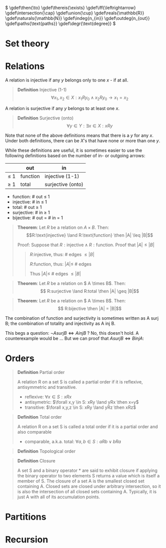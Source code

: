 $
\gdef\then{\to}
\gdef\thereis{\exists}
\gdef\iff{\leftrightarrow}
\gdef\intersection{\cap}
\gdef\union{\cup}
\gdef\reals{\mathbb{R}}
\gdef\naturals{\mathbb{N}}
\gdef\indeg{n_{in}}
\gdef\outdeg{n_{out}}
\gdef\paths{\text{paths}}
\gdef\degr{\text{degree}}
$

# Set theory

# Relations

A relation is injective if any $y$ belongs only to one $x$ - if at all.
> **Definition** Injective (1-1)
> $$\forall x_1, x_2 \in X: x_1 R y_0 \land x_2 R y_0 \rightarrow x_1 = x_2$$


A relation is surjective if any $y$ belongs to at least one $x$.
> **Definition** Surjective (onto)
> $$\forall y \in Y: \exists x \in X: x R y$$


Note that none of the above definitions means that there is a $y$ for any $x$. Under both definitions, there can be $X$'s that have none or more than one $y$. 

While these definitions are useful, it is sometimes easier to use the following definitions based on the number of in- or outgoing arrows:


|          | out      | in                |
|----------|----------|-------------------|
| $\leq$ 1 | function | injective (1-1)   |
| $\geq$ 1 | total    | surjective (onto) |


- function: \# out $\leq$ 1
- injective: \# in $\leq$ 1
- total: \# out $\geq$ 1
- surjective: \# in $\geq$ 1
- bijective: \# out = \# in = 1


> **Theorem**: Let $R$ be a relation on $A \times B$. 
> Then: 
> $$R:\text{injective} \land R:\text{function} \then  |A| \leq |B|$$
>
> Proof:
> Suppose that $R:\text{injective} \land R:\text{function}$. Proof that $|A| \leq |B|$
>> $R$:injective, thus: \# edges $\leq |B|$
>>
>> $R$:function, thus:  $|A| \leq$ \# edges
>>
>> Thus $|A| \leq$ \# edges $\leq |B|$


> **Theorem**: Let $R$ be a relation on $ A \times B$. 
> Then: 
> $$ R:surjective \land R:total \then  |A| \geq |B|$$


> **Theorem**: Let $R$ be a relation on $ A \times B$. 
> Then: 
> $$ R:bijective \then  |A| = |B|$$


The combination of function and surjectivity is sometimes written as A surj B; the combination of totality and injectivity as A inj B. 

This begs a question: $\lnot A surj B \iff A inj B$ ? 
No, this doesn't hold. A counterexample would be ...
But we can proof that $A surj B \iff B inj A$:

# Orders

> **Definition** Partial order
> 
> A relation R on a set S is called a partial order if it is reflexive, antisymmetric and transitive.
> - reflexive: $\forall x \in S: xRx$
> - antisymetric: $\forall x,y \in S: xRy \land yRx \then x=y$
> - transitive: $\forall x,y,z \in S: xRy \land yRz \then xRz$
    


> **Definition** Total order
> 
> A relation R on a set S is called a total order if it is a partial order and also comparable
> - comparable, a.k.a. total: $\forall a,b \in S: aRb \lor bRa$
    


> **Definition** Topological order


> **Definition**  Closure
>
> A set S and a binary operator * are said to exhibit closure if applying the binary operator to two elements S returns a value which is itself a member of S.
> The closure of a set A is the smallest closed set containing A. Closed sets are closed under arbitrary intersection, so it is also the intersection of all closed sets containing A. Typically, it is just A with all of its accumulation points. 



# Partitions

# Recursion


